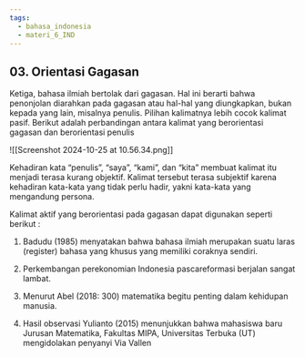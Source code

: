 ```yaml
---
tags:
  - bahasa_indonesia
  - materi_6_IND
---
```

## 03. Orientasi Gagasan

Ketiga, bahasa ilmiah bertolak dari gagasan. Hal ini berarti bahwa penonjolan diarahkan pada gagasan atau hal-hal yang diungkapkan, bukan kepada yang lain, misalnya penulis. Pilihan kalimatnya lebih cocok kalimat pasif. Berikut adalah perbandingan antara kalimat yang berorientasi gagasan dan berorientasi penulis

![[Screenshot 2024-10-25 at 10.56.34.png]]

Kehadiran kata “penulis”, “saya”, “kami”, dan “kita” membuat kalimat itu menjadi terasa kurang objektif. Kalimat tersebut terasa subjektif karena kehadiran kata-kata yang tidak perlu hadir, yakni kata-kata yang mengandung persona.

Kalimat aktif yang berorientasi pada gagasan dapat digunakan seperti berikut :

1. Badudu (1985) menyatakan bahwa bahasa ilmiah merupakan suatu laras (register) bahasa yang khusus yang memiliki coraknya sendiri.
   
2. Perkembangan perekonomian Indonesia pascareformasi berjalan sangat lambat.
   
3. Menurut Abel (2018: 300) matematika begitu penting dalam kehidupan manusia.
   
4. Hasil observasi Yulianto (2015) menunjukkan bahwa mahasiswa baru Jurusan Matematika, Fakultas MIPA, Universitas Terbuka (UT) mengidolakan penyanyi Via Vallen


